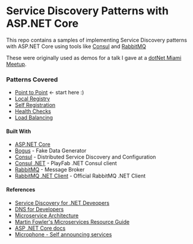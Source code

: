 # Service Discovery Patterns with ASP.NET Core

This repo contains a samples of implementing Service Discovery patterns with ASP.NET Core using tools like [Consul](https://www.consul.io) and [RabbitMQ](http://www.rabbitmq.com/)

These were originally used as demos for a talk I gave at a [dotNet Miami Meetup](http://www.meetup.com/dotNetMiami/events/232614545/).

### Patterns Covered
- [Point to Point](point_to_point) <- start here :)
- [Local Registry](local_registry)
- [Self Registration](self_registration)
- [Health Checks](health_checks)
- [Load Balancing](load_balancing)


#### Built With
- [ASP.NET Core](http://www.asp.net/core)
- [Bogus](https://github.com/bchavez/Bogus) - Fake Data Generator
- [Consul](https://www.consul.io) - Distributed Service Discovery and Configuration
- [Consul .NET](https://github.com/PlayFab/consuldotnet/) - PlayFab .NET Consul client
- [RabbitMQ](http://www.rabbitmq.com/) - Message Broker
- [RabbitMQ .NET Client](https://github.com/rabbitmq/rabbitmq-dotnet-client) - Official RabbitMQ .NET Client

#### References
- [Service Discovery for .NET Deveopers](https://vimeo.com/155652026)
- [DNS for Developers](https://vimeo.com/171319744)
- [Microservice Architecture](http://microservices.io/)
- [Martin Fowler's Microservices Resource Guide](http://martinfowler.com/microservices/)
- [ASP .NET Core docs](https://docs.asp.net/en/latest/)
- [Microphone - Self announcing services](https://github.com/rogeralsing/Microphone/)
